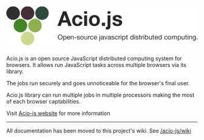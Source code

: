 # ![acio-js](https://github.com/joseconstela/acio-js/raw/master/media/header.png)

Acio.js is an open source JavaScript distributed computing system for browsers. It allows run JavaScript tasks across multiple browsers via its library.

The jobs run securely and goes unnoticeable for the browser's final user.

Acio.js library can run multiple jobs in multiple processors making the most of each browser captabilities.

Visit [Acio-js website](https://joseconstela.github.io/acio-js/) for more information

<hr>

All documentation has been moved to this project's wiki. See [/acio-js/wiki](https://github.com/joseconstela/acio-js/wiki)
